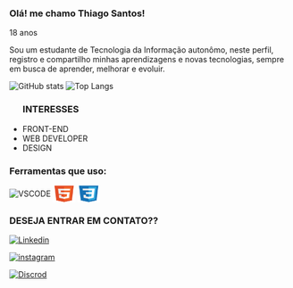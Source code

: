<h3>Olá! me chamo Thiago Santos!</h3>
<P>18 anos</P>

<P>Sou um estudante de Tecnologia da Informação autonômo, neste perfil, registro e compartilho minhas aprendizagens e novas tecnologias, sempre em busca de aprender, melhorar e evoluir.</P>

![GitHub stats](https://github-readme-stats.vercel.app/api?username=Thwo22&show_icons=true&bg_color=00000000)
![Top Langs](https://github-readme-stats.vercel.app/api/top-langs/?username=Thwo22&layout=compact&bg_color=00000000)

<ul><h3>INTERESSES</h3>
<li>FRONT-END
<li>WEB DEVELOPER
<li>DESIGN
</ul>

<h3>Ferramentas que uso:</h3>

<div style="display: inline-block">

<img align="center" alt="VSCODE" height="30" width="40" src="https://cdn.jsdelivr.net/gh/devicons/devicon/icons/vscode/vscode-original.svg">
<img align="center" alt="HTML" height="30" width="40" src="https://raw.githubusercontent.com/devicons/devicon/master/icons/html5/html5-original.svg">
<img align="center" alt="CSS" height="30" width="40" src="https://raw.githubusercontent.com/devicons/devicon/master/icons/css3/css3-original.svg">

  
</div>

<h3>DESEJA ENTRAR EM CONTATO??</h3>

[![Linkedin](https://img.shields.io/badge/LinkedIn-0077B5?style=for-the-badge&logo=linkedin&logoColor=white)](https://www.linkedin.com/in/thiago-santos-b23b8a1a4/)

[![instagram](https://img.shields.io/badge/Instagram-E4405F?style=for-the-badge&logo=instagram&logoColor=white)](https://www.instagram.com/thwo22/)

[![Discrod](https://img.shields.io/badge/Discord-7289DA?style=for-the-badge&logo=discord&logoColor=white)](https://discord.gg/YVhZRZk7)




